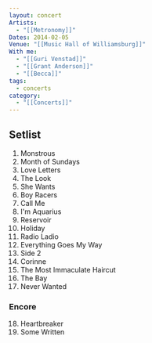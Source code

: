 ```yaml
---
layout: concert
Artists:
  - "[[Metronomy]]"
Dates: 2014-02-05
Venue: "[[Music Hall of Williamsburg]]"
With me:
  - "[[Guri Venstad]]"
  - "[[Grant Anderson]]"
  - "[[Becca]]"
tags:
  - concerts
category:
  - "[[Concerts]]"
---
```


## Setlist

1. Monstrous
2. Month of Sundays
3. Love Letters
4. The Look
5. She Wants
6. Boy Racers
7. Call Me
8. I'm Aquarius
9. Reservoir
10. Holiday
11. Radio Ladio
12. Everything Goes My Way
13. Side 2
14. Corinne
15. The Most Immaculate Haircut
16. The Bay
17. Never Wanted

### Encore
18. Heartbreaker
19. Some Written
